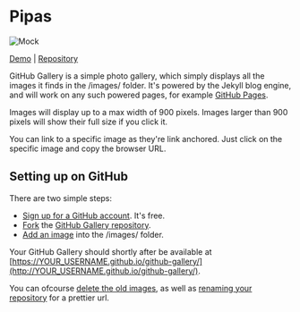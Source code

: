 # Pipas

![Mock](https://github.com/sofiacastaneda/pipeta/blob/gh-pages/contents/readme.png?raw=true)

[Demo](https://mikelothar.github.io/github-gallery/) | [Repository](https://github.com/mikelothar/github-gallery)

GitHub Gallery is a simple photo gallery, which simply displays all the images it finds in the /images/ folder. It's powered by the Jekyll blog engine, and will work on any such powered pages, for example [GitHub Pages](https://pages.github.com/).

Images will display up to a max width of 900 pixels. Images larger than 900 pixels will show their full size if you click it.

You can link to a specific image as they're link anchored. Just click on the specific image and copy the browser URL.

## Setting up on GitHub
There are two simple steps:

* [Sign up for a GitHub account](https://github.com/join?source=header-home). It's free.
* [Fork](https://help.github.com/articles/fork-a-repo/) the [GitHub Gallery repository](https://github.com/mikelothar/github-gallery).
* [Add an image](https://help.github.com/articles/adding-a-file-to-a-repository/) into the /images/ folder. 

Your GitHub Gallery should shortly after be available at [https://YOUR_USERNAME.github.io/github-gallery/](http://YOUR_USERNAME.github.io/github-gallery/).

You can ofcourse [delete the old images](https://help.github.com/articles/deleting-files/), as well as [renaming your repository](https://help.github.com/articles/renaming-a-repository/) for a prettier url. 
